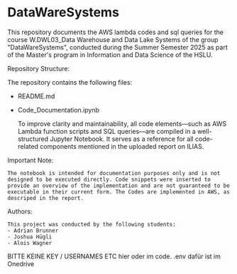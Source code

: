 # DataWareSystems
  This repository documents the AWS lambda codes and sql queries for the course W.DWL03_Data Warehouse and Data Lake Systems of the group "DataWareSystems", conducted during the Summer Semester 2025 as part of the   Master's program in Information and Data Science of the HSLU.

  Repository Structure:

  The repository contains the following files:
  - README.md
  - Code_Documentation.ipynb
    
      To improve clarity and maintainability, all code elements—such as AWS Lambda function scripts and SQL queries—are compiled in a well-structured Jupyter Notebook. It serves as a reference for all code-related       components mentioned in the uploaded report on ILIAS.

  Important Note:

    The notebook is intended for documentation purposes only and is not designed to be executed directly. Code snippets were inserted to provide an overview of the implementation and are not guaranteed to be           executable in their current form. The Codes are implemented in AWS, as descriped in the report.

  Authors:

    This project was conducted by the following students:
    - Adrian Brunner
    - Joshua Hügli
    - Alois Wagner



BITTE KEINE KEY / USERNAMES ETC hier oder im code. .env dafür ist im Onedrive

